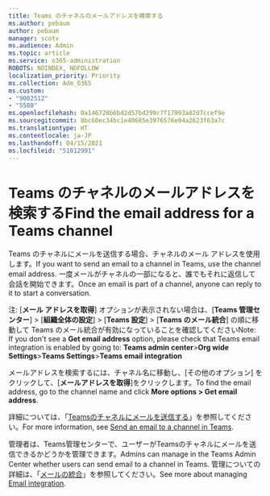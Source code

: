 ```yaml
---
title: Teams のチャネルのメールアドレスを検索する
ms.author: pebaum
author: pebaum
manager: scotv
ms.audience: Admin
ms.topic: article
ms.service: o365-administration
ROBOTS: NOINDEX, NOFOLLOW
localization_priority: Priority
ms.collection: Adm_O365
ms.custom:
- "9002512"
- "5580"
ms.openlocfilehash: 0a146728b6bd2d57bd299c7f17993a82d7ccef9e
ms.sourcegitcommit: 8bc60ec34bc1e40685e3976576e04a2623f63a7c
ms.translationtype: HT
ms.contentlocale: ja-JP
ms.lasthandoff: 04/15/2021
ms.locfileid: "51812991"
---
```

# <a name="find-the-email-address-for-a-teams-channel"></a><span data-ttu-id="526e2-102">Teams のチャネルのメールアドレスを検索する</span><span class="sxs-lookup"><span data-stu-id="526e2-102">Find the email address for a Teams channel</span></span>

<span data-ttu-id="526e2-103">Teams のチャネルにメールを送信する場合、チャネルのメール アドレスを使用します。</span><span class="sxs-lookup"><span data-stu-id="526e2-103">If you want to send an email to a channel in Teams, use the channel email address.</span></span> <span data-ttu-id="526e2-104">一度メールがチャネルの一部になると、誰でもそれに返信して会話を開始できます。</span><span class="sxs-lookup"><span data-stu-id="526e2-104">Once an email is part of a channel, anyone can reply to it to start a conversation.</span></span>

<span data-ttu-id="526e2-105">注: [**メール アドレスを取得**] オプションが表示されない場合は、[**Teams 管理センター**] > [**組織全体の設定**] > [**Teams 設定**] > [**Teams のメール統合**] の順に移動して Teams のメール統合が有効になっていることを確認してください</span><span class="sxs-lookup"><span data-stu-id="526e2-105">Note: If you don't see a **Get email address** option, please check that Teams email integration is enabled by going to: **Teams admin center**>**Org wide Settings**>**Teams Settings**>**Teams email integration**</span></span>

<span data-ttu-id="526e2-106">メールアドレスを検索するには、チャネル名に移動し、[その他のオプション] をクリックして、[**メールアドレスを取得**]をクリックします。</span><span class="sxs-lookup"><span data-stu-id="526e2-106">To find the email address, go to the channel name and click **More options > Get email address**.</span></span>

<span data-ttu-id="526e2-107">詳細については、「[Teamsのチャネルにメールを送信する](https://support.office.com/article/send-an-email-to-a-channel-in-teams-d91db004-d9d7-4a47-82e6-fb1b16dfd51e)」を参照してください。</span><span class="sxs-lookup"><span data-stu-id="526e2-107">For more information, see [Send an email to a channel in Teams](https://support.office.com/article/send-an-email-to-a-channel-in-teams-d91db004-d9d7-4a47-82e6-fb1b16dfd51e).</span></span>

<span data-ttu-id="526e2-108">管理者は、Teams管理センターで、ユーザーがTeamsのチャネルにメールを送信できるかどうかを管理できます。</span><span class="sxs-lookup"><span data-stu-id="526e2-108">Admins can manage in the Teams Admin Center whether users can send email to a channel in Teams.</span></span> <span data-ttu-id="526e2-109">管理についての詳細は、「[メールの統合](https://docs.microsoft.com/microsoftteams/enable-features-office-365#email-integration)」を参照してください。</span><span class="sxs-lookup"><span data-stu-id="526e2-109">See more about managing [Email integration](https://docs.microsoft.com/microsoftteams/enable-features-office-365#email-integration).</span></span>
